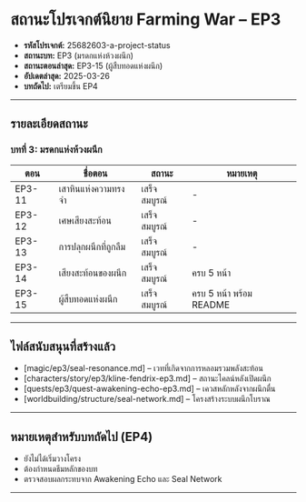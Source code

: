 # สถานะโปรเจกต์นิยาย Farming War – EP3

- **รหัสโปรเจกต์:** 25682603-a-project-status
- **สถานะบท:** EP3 (มรดกแห่งห้วงผนึก)
- **สถานะตอนล่าสุด:** EP3-15 (ผู้สืบทอดแห่งผนึก)
- **อัปเดตล่าสุด:** 2025-03-26
- **บทถัดไป:** เตรียมขึ้น EP4

---

## รายละเอียดสถานะ

### บทที่ 3: มรดกแห่งห้วงผนึก
| ตอน | ชื่อตอน | สถานะ | หมายเหตุ |
|-----|----------|--------|----------|
| EP3-11 | เสาหินแห่งความทรงจำ | เสร็จสมบูรณ์ | -
| EP3-12 | เศษเสียงสะท้อน | เสร็จสมบูรณ์ | -
| EP3-13 | การปลุกผนึกที่ถูกลืม | เสร็จสมบูรณ์ | -
| EP3-14 | เสียงสะท้อนของผนึก | เสร็จสมบูรณ์ | ครบ 5 หน้า
| EP3-15 | ผู้สืบทอดแห่งผนึก | เสร็จสมบูรณ์ | ครบ 5 หน้า พร้อม README

---

## ไฟล์สนับสนุนที่สร้างแล้ว

- [magic/ep3/seal-resonance.md] – เวทที่เกิดจากการหลอมรวมพลังสะท้อน
- [characters/story/ep3/kline-fendrix-ep3.md] – สถานะไคลน์หลังเปิดผนึก
- [quests/ep3/quest-awakening-echo-ep3.md] – เควสหลักหลังจากผนึกตื่น
- [worldbuilding/structure/seal-network.md] – โครงสร้างระบบผนึกโบราณ

---

## หมายเหตุสำหรับบทถัดไป (EP4)

- ยังไม่ได้เริ่มวางโครง
- ต้องกำหนดธีมหลักของบท
- ตรวจสอบผลกระทบจาก Awakening Echo และ Seal Network

---
